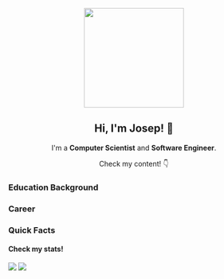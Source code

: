 <p align="center" width="300">
   <img align="center" width="200" src="https://github.com/josepdecid/josepdecid/blob/main/josep.png?raw=true" />
   <h2 align="center">Hi, I'm Josep! 👋</h2>
</p>

<p align="center">I'm a <strong>Computer Scientist</strong> and <strong>Software Engineer</strong>.</p>
<p align="center">Check my content! 👇</p>

<h3>Education Background</h3>

<h3>Career</h3>

<h3> Quick Facts</h3>
<div>
  <h4> Check my stats!</h3>
  <div>
    <img src="https://github-readme-stats.vercel.app/api/top-langs/?username=josepdecid&layout=compact&hide=Jupyter%20Notebook&langs_count=10&theme=dracula" />
    <img src="https://github-readme-stats.vercel.app/api?username=josepdecid&show_icons=true&theme=dracula" />
  </div>
</div>
